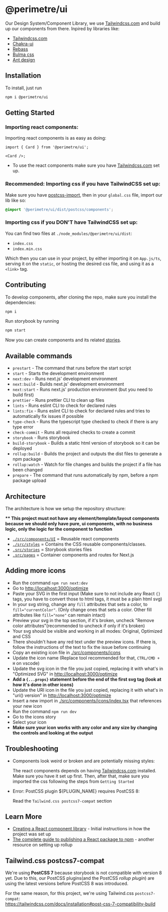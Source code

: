 # @perimetre/ui

Our Design System/Component Library, we use [Tailwindcss.com](https://tailwindcss.com/) and build up our components from there. Inpired by libraries like:

- [Tailwindcss.com](https://tailwindcss.com/)
- [Chakra-ui](https://chakra-ui.com/)
- [Rebass](https://rebassjs.org/)
- [Bulma css](https://bulma.io/)
- [Ant design](https://ant.design/components/overview/)

## Installation

To install, just run

```bash
npm i @perimetre/ui
```

## Getting Started

### Importing react components:

Importing react components is as easy as doing:

```tsx
import { Card } from '@perimetre/ui';

<Card />;
```

- To use the react components make sure you have [Tailwindcss.com](https://tailwindcss.com/) set up.

### Recommended: Importing css if you have TailwindCSS set up:

Make sure you have [postcss-import](https://github.com/postcss/postcss-import), then in your `global.css` file, import our lib like so:

```css
@import '@perimetre/ui/dist/postcss/components';
```

### Importing css if you DON'T have TailwindCSS set up:

You can find two files at `./node_modules/@perimetre/ui/dist`:

- `index.css`
- `index.min.css`

Which then you can use in your project, by either importing it on `App.js/ts`, serving it on the `static`, or hosting the desired css file, and using it as a `<link>` tag.

## Contributing

To develop components, after cloning the repo, make sure you install the dependencies:

```bash
npm i
```

Run storybook by running

```bash
npm start
```

Now you can create components and its related [stories](https://storybook.js.org/docs/react/writing-stories/introduction).

## Available commands

- `prestart` - The command that runs before the start script
- `start` - Starts the development environment
- `next:dev` - Runs next.js' development environment
- `next:build` - Builds next.js' development environment
- `next:start` - Runs next.js' production environment (but you need to build first)
- `prettier` - Runs prettier CLI to clean up files
- `lints` - Runs eslint CLI to check for declared rules
- `lints:fix` - Runs eslint CLI to check for declared rules and tries to automatically fix issues if possible
- `type-check` - Runs the typescript type checked to check if there is any type error
- `check-commit` - Runs all required checks to create a commit
- `storybook` - Runs storybook
- `build-storybook` - Builds a static html version of storybook so it can be deployed
- `rollup:build` - Builds the project and outputs the dist files to generate a npm package
- `rollup:watch` - Watch for file changes and builds the project if a file has been changed
- `prepare` - The command that runs automatically by npm, before a npm package upload

## Architecture

The architecture is how we setup the repository structure:

**\*\* This project must not have any element/template/layout components because we should only have pure, ui components, with no business logic, only the logic for the component to function**

- [`./src/components/UI`](./src/components/UI) = Reusable react components
- [`./src/styles`](./src/styles) = Contains the CSS reusable components/classes.
- [`.src/stories`](./src/stories) = Storybook stories files
- [`.src/pages`](./src/pages) = Container components and routes for Next.js

## Adding more icons

- Run the command `npm run next:dev`
- Go to [http://localhost:3000/optimize](http://localhost:3000/optimize)
- Paste your SVG in the first input (Make sure to not include any React `{}` tags, you have to convert those to html tags, it must be a plain html svg)
- In your svg string, change any `fill` attributes that sets a color, to `fill="currentColor"`. (Only change ones that sets a color. Other fill attributes like `fill="none"` can remain intact)
- Preview your svg in the top section, if it's broken, uncheck "Remove color attributes"(recommended to uncheck if only if it's broken)
- Your svg should be visible and working in all modes: Original, Optimized and CSS
- There shouldn't have any red text under the preview icons. If there is, follow the instructions of the text to fix the issue before continuing
- Copy an existing icon file in [./src/components/icons](./src/components/icons)
- Update the icon name (Replace tool recommended for that, `CTRL/CMD + H` on vscode)
- Update the svg icon in the file you just copied, replacing it with what's in "Optimized SVG" in [http://localhost:3000/optimize](http://localhost:3000/optimize)
- **Add a `{...props}` statement before the end of the first svg tag (look at how it's done in other icons)**
- Update the URI icon in the file you just copied, replacing it with what's in "uri() version" in [http://localhost:3000/optimize](http://localhost:3000/optimize)
- Insert a new import in [./src/components/icons/index.tsx](./src/components/icons/index.tsx) that references your new icon
- Run the command `npm run dev`
- Go to the icons story
- Select your icon
- **Make sure your icon works with any color and any size by changing the controls and looking at the output**

## Troubleshooting

- Components look weird or broken and are potentially missing styles:

  The react components depends on having [Tailwindcss.com](https://tailwindcss.com/) installed. Make sure you have it set up first.
  Then, after that, make sure you imported the css following the steps from `Getting Started`

- Error: PostCSS plugin ${PLUGIN_NAME} requires PostCSS 8:

  Read the `Tailwind.css postcss7-compat` section

## Learn More

- [Creating a React component library](https://blog.harveydelaney.com/creating-your-own-react-component-library/) - Initial instructions in how the project was set up
- [The complete guide to publishing a React package to npm](https://blog.logrocket.com/the-complete-guide-to-publishing-a-react-package-to-npm/) - another resource on setting up rollup

## Tailwind.css postcss7-compat

We're using **PostCSS 7** because storybook is not compatible with version 8 yet. Due to this, our PostCSS plugins(and the PostCSS _rollup plugin_) are using the latest versions before PostCSS 8 was introduced.

For the same reason, for this project, we're using Tailwind.css `postcss7-compat`:  
https://tailwindcss.com/docs/installation#post-css-7-compatibility-build
